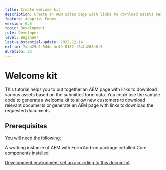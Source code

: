 ```yaml
---
title: Create welcome kit
description: Create an AEM sites page with links to download assets based on submitted form data.
feature: Adaptive Forms
version: 6.5
topic: Development
role: Developer
level: Beginner
last-substantial-update: 2022-12-14
exl-id: 7aba25d1-0d4d-4c49-8132-f844a288e8f3
duration: 23
---
```

# Welcome kit

This tutorial helps you to put together an AEM page with links to download various assets based on the submitted form data. You could use the sample code to generate a welcome kit to allow new customers to download relevant documents or generate an AEM page with links to download the requested documents.

## Prerequisites

You will need the following:

A working instance of AEM with Form Add-on package installed
Core components installed

[Development environment set up according to this document](https://experienceleague.adobe.com/docs/experience-manager-learn/forms/creating-your-first-osgi-bundle/create-your-first-osgi-bundle.html)
